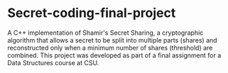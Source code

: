 # Secret-coding-final-project
A C++ implementation of Shamir's Secret Sharing, a cryptographic algorithm that allows a secret to be split into multiple parts (shares) and reconstructed only when a minimum number of shares (threshold) are combined. This project was developed as part of a final assignment for a Data Structures course at CSU.
